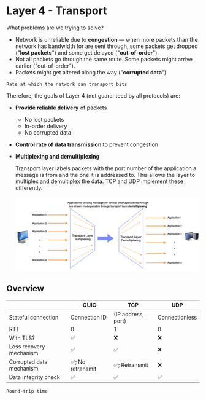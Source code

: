 # Layer 4 - Transport

What problems are we trying to solve?

- Network is unreliable due to **congestion** — when more packets than the network has bandwidth for are sent through, some packets get dropped ("**lost packets**") and some get delayed ("**out-of-order**").
- Not all packets go through the same route. Some packets might arrive earlier ("out-of-order").
- Packets might get altered along the way ("**corrupted data**")

```admonish info title="Definition: Bandwidth"
Rate at which the network can transport bits
```

Therefore, the goals of Layer 4 (not guaranteed by all protocols) are:

- **Provide reliable delivery** of packets
  - No lost packets
  - In-order delivery
  - No corrupted data
- **Control rate of data transmission** to prevent congestion
- **Multiplexing and demultiplexing**

  Transport layer labels packets with the port number of the application a message is from and the one it is addressed to. This allows the layer to multiplex and demultiplex the data. TCP and UDP implement these differently.

  ![TCP](./tcp1.png)

## Overview

|                          | QUIC              | TCP                | UDP            |
| ------------------------ | ----------------- | ------------------ | -------------- |
| Stateful connection      | Connection ID     | (IP address, port) | Connectionless |
| RTT                      | 0                 | 1                  | 0              |
| With TLS?                | ✅                | ❌                 | ❌             |
| Loss recovery mechanism  | ✅                | ✅                 | ❌             |
| Corrupted data mechanism | ✅; No retransmit | ✅; Retransmit     | ❌             |
| Data integrity check     | ✅                | ✅                 | ✅             |

```admonish info title="Definition: RTT"
Round-trip time
```
